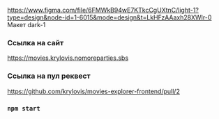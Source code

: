https://www.figma.com/file/6FMWkB94wE7KTkcCgUXtnC/light-1?type=design&node-id=1-6015&mode=design&t=LkHFzAAaxh28XWIr-0
Макет dark-1
### Ссылка на сайт 
https://movies.krylovis.nomoreparties.sbs

### Ссылка на пул реквест 
https://github.com/krylovis/movies-explorer-frontend/pull/2
### `npm start`

